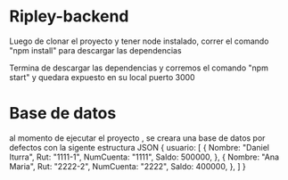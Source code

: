 # Ripley-backend

Luego de clonar el proyecto y tener node instalado, correr el comando "npm install" para descargar las dependencias

Termina de descargar las dependencias y corremos el comando "npm start" y quedara expuesto en su local puerto 3000


# Base de datos 

al momento de ejecutar el proyecto , se creara una base de datos por defectos con la sigente estructura JSON
 {
 usuario: [
      {
        Nombre: "Daniel Iturra",
        Rut: "1111-1",
        NumCuenta: "1111",
        Saldo: 500000,
      },
      {
        Nombre: "Ana Maria",
        Rut: "2222-2",
        NumCuenta: "2222",
        Saldo: 400000,
      },
    ]
 }
 
 
